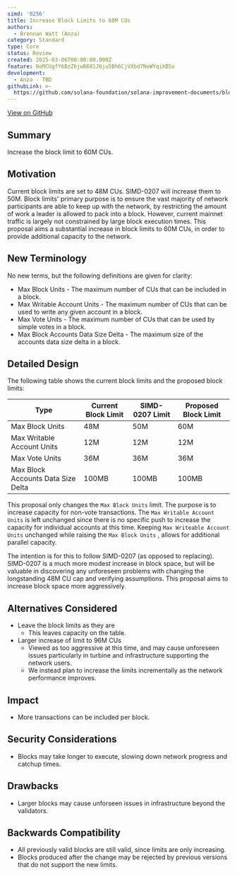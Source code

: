 ```yaml
---
simd: '0256'
title: Increase Block Limits to 60M CUs
authors:
  - Brennan Watt (Anza)
category: Standard
type: Core
status: Review
created: 2025-03-06T00:00:00.000Z
feature: 6oMCUgfY6BzZ6jwB681J6ju5Bh6CjVXbd7NeWYqiXBSu
development:
  - Anza - TBD
githubLink: >-
  https://github.com/solana-foundation/solana-improvement-documents/blob/main/proposals/0256-proposal.md
---
```

[View on GitHub](https://github.com/solana-foundation/solana-improvement-documents/blob/main/proposals/0256-proposal.md)


## Summary

Increase the block limit to 60M CUs.

## Motivation

Current block limits are set to 48M CUs. SIMD-0207 will increase them to 50M.
Block limits' primary purpose is to ensure the vast majority of network
participants are able to keep up with the network, by restricting the amount of
work a leader is allowed to pack into a block. However, current mainnet traffic
is largely not constrained by large block execution times. This proposal aims a
substantial increase in block limits to 60M CUs, in order to provide additional
capacity to the network.

## New Terminology

No new terms, but the following definitions are given for clarity:

- Max Block Units - The maximum number of CUs that can be included in a block.
- Max Writable Account Units - The maximum number of CUs that can be used to
  write any given account in a block.
- Max Vote Units - The maximum number of CUs that can be used by simple votes
  in a block.
- Max Block Accounts Data Size Delta - The maximum size of the accounts data
  size delta in a block.

## Detailed Design

The following table shows the current block limits and the proposed block
limits:

| Type | Current Block Limit | SIMD-0207 Limit | Proposed Block Limit |
|------|---------------------|-----------------|----------------------|
| Max Block Units | 48M | 50M | 60M |
| Max Writable Account Units | 12M | 12M | 12M |
| Max Vote Units | 36M | 36M | 36M |
| Max Block Accounts Data Size Delta | 100MB | 100MB | 100MB |

This proposal only changes the `Max Block Units` limit.
The purpose is to increase capacity for non-vote transactions.
The `Max Writable Account Units` is left unchanged since there is no specific
push to increase the capacity for individual accounts at this time.
Keeping `Max Writeable Account Units` unchanged while raising the
`Max Block Units` , allows for additional parallel capacity.

The intention is for this to follow SIMD-0207 (as opposed to replacing).
SIMD-0207 is a much more modest increase in block space, but will be valuable in
discovering any unforeseen problems with changing the longstanding 48M CU cap
and verifying assumptions. This proposal aims to increase block space more
aggressively.

## Alternatives Considered

- Leave the block limits as they are
  - This leaves capacity on the table.
- Larger increase of limit to 96M CUs
  - Viewed as too aggressive at this time, and may cause unforeseen issues
    particularly in turbine and infrastructure supporting the network users.
  - We instead plan to increase the limits incrementally as the network
    performance improves.

## Impact

- More transactions can be included per block.

## Security Considerations

- Blocks may take longer to execute, slowing down network progress and catchup times.

## Drawbacks

- Larger blocks may cause unforseen issues in infrastructure beyond the
  validators.

## Backwards Compatibility

- All previously valid blocks are still valid, since limits are only
  increasing.
- Blocks produced after the change may be rejected by previous versions that do
  not support the new limits.
